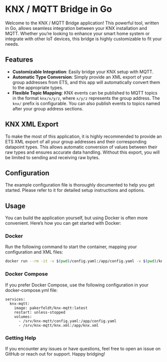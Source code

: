 # KNX / MQTT Bridge in Go

Welcome to the KNX / MQTT Bridge application! This powerful tool, written in Go, allows seamless integration between your KNX installation and MQTT. Whether you’re looking to enhance your smart home system or integrate with other IoT devices, this bridge is highly customizable to fit your needs.

## Features

- **Customizable Integration**: Easily bridge your KNX setup with MQTT.
- **Automatic Type Conversion**: Simply provide an XML export of your group addresses from ETS, and this app will automatically convert them to the appropriate types.
- **Flexible Topic Mapping**: KNX events can be published to MQTT topics in the format `knx/x/y/z`, where `x/y/z` represents the group address. The `knx/` prefix is configurable. You can also publish events to topics named after your group address sections.

## KNX XML Export

To make the most of this application, it is highly recommended to provide an ETS XML export of all your group addresses and their corresponding datapoint types. This allows automatic conversion of values between their raw types and ensures accurate data handling. Without this export, you will be limited to sending and receiving raw bytes.

## Configuration

The example configuration file is thoroughly documented to help you get started. Please refer to it for detailed setup instructions and options.

## Usage

You can build the application yourself, but using Docker is often more convenient. Here’s how you can get started with Docker:

### Docker

Run the following command to start the container, mapping your configuration and XML files:

```bash
docker run --rm -it -v $(pwd)/config.yaml:/app/config.yaml -v $(pwd)/knx.xml:/app/knx.xml pakerfeldt/knx-mqtt:latest
```

### Docker Compose
If you prefer Docker Compose, use the following configuration in your docker-compose.yml file:
```
services:
  knx-mqtt:
    image: pakerfeldt/knx-mqtt:latest
    restart: unless-stopped
    volumes:
      - /srv/knx-mqtt/config.yaml:/app/config.yaml
      - /srv/knx-mqtt/knx.xml:/app/knx.xml
```

### Getting Help
If you encounter any issues or have questions, feel free to open an issue on GitHub or reach out for support. Happy bridging!